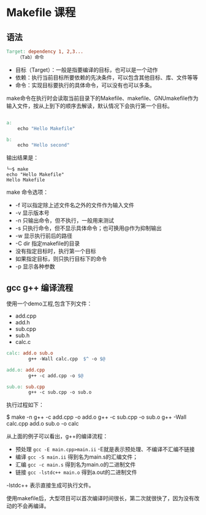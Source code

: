 # Makefile 课程

## 语法

```Makefile
Target: dependency 1, 2,3...
    （Tab）命令
```

- 目标（Target）：一般是指要编译的目标，也可以是一个动作
- 依赖：执行当前目标所要依赖的先决条件，可以包含其他目标、库、文件等等
- 命令：实现目标要执行的具体命令，可以没有也可以多条。

make命令在执行时会读取当前目录下的Makefile、makefile、GNUmakefile作为输入文件，按从上到下的顺序去解读，默认情况下会执行第一个目标。

```Makefile

a:
    echo "Hello Makefile"

b:
    echo "Hello second"

```

输出结果是：
```
└─$ make
echo "Hello Makefile"
Hello Makefile
```

make 命令选项：
- -f 可以指定除上述文件名之外的文件作为输入文件
- -v 显示版本号
- -n 只输出命令，但不执行，一般用来测试
- -s 只执行命令，但不显示具体命令；也可换用@作为抑制输出
- -w 显示执行前后的路径
- -C dir 指定makefile的目录
- 没有指定目标时，执行第一个目标
- 如果指定目标，则只执行目标下的命令
- -p 显示各种参数

## gcc g++ 编译流程

使用一个demo工程,包含下列文件：
- add.cpp
- add.h
- sub.cpp
- sub.h
- calc.c


```makefile
calc: add.o sub.o
        g++ -Wall calc.cpp  $^ -o $@

add.o: add.cpp
        g++ -c add.cpp -o $@

sub.o: sub.cpp
        g++ -c sub.cpp -o sub.o
```

执行过程如下：

$ make -n
g++ -c add.cpp -o add.o
g++ -c sub.cpp -o sub.o
g++ -Wall calc.cpp  add.o sub.o -o calc


从上面的例子可以看出，g++的编译流程：
- 预处理 `gcc -E main.cpp>main.ii` -E就是表示预处理、不编译不汇编不链接
- 编译 `gcc -S main.ii` 得到名为main.s的汇编文件；
- 汇编 `gcc -c main.s` 得到名为main.o的二进制文件
- 链接 `gcc -lstdc++ main.o` 得到a.out的二进制文件

-lstdc++ 表示直接生成可执行文件。

使用makefile后，大型项目可以首次编译时间很长，第二次就很快了，因为没有改动的不会再编译。

